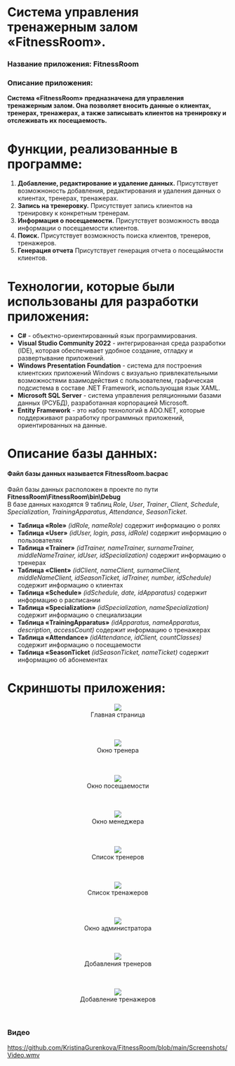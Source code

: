 # Система управления тренажерным залом «FitnessRoom».
### Название приложения: FitnessRoom
### Описание приложения:
**Система «FitnessRoom» предназначена для управления тренажерным залом. Она позволяет вносить данные о клиентах, тренерах, тренажерах, а также записывать клиентов на тренировку и отслеживать их посещаемость.**

# Функции, реализованные в программе:
1. **Добавление, редактирование и удаление данных.** Присутствует возможноность добавления, редактирования и удаления данных о клиентах, тренерах, тренажерах.
2. **Запись на тренеровку.** Присутствует запись клиентов на тренировку к конкретным тренерам.
3. **Информация о посещаемости.** Присутствует возможность ввода информации о посещаемости клиентов.
4. **Поиск.** Присутствует возможность поиска клиентов, тренеров, тренажеров.
5. **Генерация отчета** Присутствует генерация отчета о посещаймости клиентов.

# Технологии, которые были использованы для разработки приложения:
- **C#** - объектно-ориентированный язык программирования.
- **Visual Studio Community 2022** - интегрированная среда разработки (IDE), которая обеспечивает удобное создание, отладку и развертывание приложений.
- **Windows Presentation Foundation** - система для построения клиентских приложений Windows с визуально привлекательными возможностями взаимодействия с пользователем, графическая подсистема в составе .NET Framework, использующая язык XAML.
- **Microsoft SQL Server** - система управления реляционными базами данных (РСУБД), разработанная корпорацией Microsoft.
- **Entity Framework** - это набор технологий в ADO.NET, которые поддерживают разработку программных приложений, ориентированных на данные.

# Описание базы данных:
#### Файл базы данных называется FitnessRoom.bacpac <br/>
Файл базы данных расположен в проекте по пути **FitnessRoom\FitnessRoom\bin\Debug** </br>
В базе данных находятся 9 таблиц _Role_, _User_, _Trainer_, _Client_, _Schedule_, _Specialization_, _TrainingApparatus_, _Attendance_, _SeasonTicket_.

- **Таблица «Role»** _(idRole, nameRole)_ содержит информацию о ролях
- **Таблица «User»** _(idUser, login, pass, idRole)_ содержит информацию о пользователях
- **Таблица «Trainer»** _(idTrainer, nameTrainer, surnameTrainer, middleNameTrainer, idUser, idSpecialization)_ содержит информацию о тренерах
- **Таблица «Client»** _(idClient, nameClient, surnameClient, middleNameClient, idSeasonTicket, idTrainer, number, idSchedule)_ содержит информацию о клиентах
- **Таблица «Schedule»** _(idSchedule, date, idApparatus)_ содержит информацию о расписании
- **Таблица «Specialization»** _(idSpecialization, nameSpecialization)_ содержит информацию о специализации
- **Таблица «TrainingApparatus»** _(idApparatus, nameApparatus, description, accessCount)_ содержит информацию о тренажерах
- **Таблица «Attendance»** _(idAttendance, idClient, countClasses)_ содержит информацию о посещаемости
- **Таблица «SeasonTicket** _(idSeasonTicket, nameTicket)_ содержит информацию об абонементах

# Скриншоты приложения:

<p align="center">
  <img <img src="https://github.com/KristinaGurenkova/FitnessRoom/blob/main/Screenshots/MainWindow.png">
</br>Главная страница
</br> </br> </br>
</p>

<p align="center">
  <img <img src="https://github.com/KristinaGurenkova/FitnessRoom/blob/main/Screenshots/TrainerWin.png">
</br>Окно тренера
</br> </br> </br>
</p>

<p align="center">
  <img <img src="https://github.com/KristinaGurenkova/FitnessRoom/blob/main/Screenshots/AttWin.png">
</br>Окно посещаемости
</br> </br> </br>
</p>

<p align="center">
  <img <img src="https://github.com/KristinaGurenkova/FitnessRoom/blob/main/Screenshots/ManagerWin.png">
</br>Окно менеджера
</br> </br> </br>
</p>

<p align="center">
  <img <img src="https://github.com/KristinaGurenkova/FitnessRoom/blob/main/Screenshots/ManagerWinTR.png">
</br>Список тренеров
</br> </br> </br>
</p>

<p align="center">
  <img <img src="https://github.com/KristinaGurenkova/FitnessRoom/blob/main/Screenshots/ManagerWinAppr.png">
</br>Список тренажеров
</br> </br> </br>
</p>

<p align="center">
  <img <img src="https://github.com/KristinaGurenkova/FitnessRoom/blob/main/Screenshots/AdminWin.png">
</br>Окно администратора
</br> </br> </br>
</p>

<p align="center">
  <img <img src="https://github.com/KristinaGurenkova/FitnessRoom/blob/main/Screenshots/AddTrainers.png">
</br>Добавления тренеров
</br> </br> </br>
</p>

<p align="center">
  <img <img src="https://github.com/KristinaGurenkova/FitnessRoom/blob/main/Screenshots/AddApparatus.png">
</br>Добавление тренажеров
</br> </br> </br>
</p>
<h3>Видео</h3>

https://github.com/KristinaGurenkova/FitnessRoom/blob/main/Screenshots/Video.wmv
